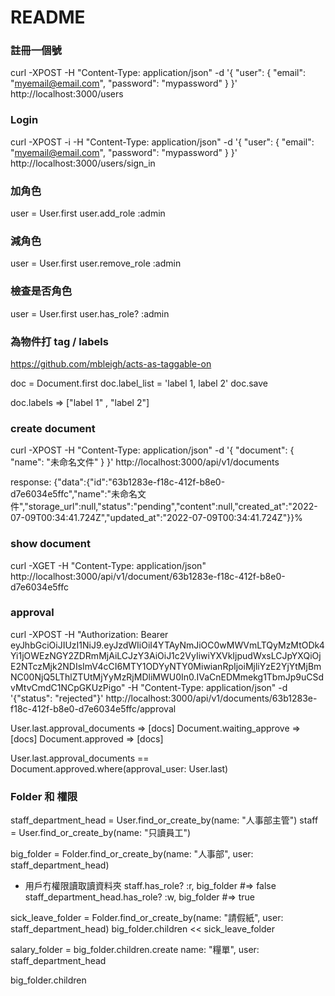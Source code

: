 # README

### 註冊一個號
curl -XPOST -H "Content-Type: application/json" -d '{ "user": { "email": "myemail@email.com", "password": "mypassword" } }' http://localhost:3000/users

### Login
curl -XPOST -i -H "Content-Type: application/json" -d '{ "user": { "email": "myemail@email.com", "password": "mypassword" } }' http://localhost:3000/users/sign_in

### 加角色
user = User.first
user.add_role :admin

### 減角色
user = User.first
user.remove_role :admin

### 檢查是否角色
user = User.first
user.has_role? :admin

### 為物件打 tag / labels
https://github.com/mbleigh/acts-as-taggable-on

doc = Document.first
doc.label_list = 'label 1, label 2'
doc.save

doc.labels => ["label 1" , "label 2"]


### create document
curl -XPOST -H "Content-Type: application/json" -d '{ "document": { "name": "未命名文件" } }' http://localhost:3000/api/v1/documents

response: 
  {"data":{"id":"63b1283e-f18c-412f-b8e0-d7e6034e5ffc","name":"未命名文件","storage_url":null,"status":"pending","content":null,"created_at":"2022-07-09T00:34:41.724Z","updated_at":"2022-07-09T00:34:41.724Z"}}% 

###  show document
curl -XGET -H "Content-Type: application/json" http://localhost:3000/api/v1/document/63b1283e-f18c-412f-b8e0-d7e6034e5ffc


### approval
curl -XPOST -H "Authorization: Bearer eyJhbGciOiJIUzI1NiJ9.eyJzdWIiOiI4YTAyNmJiOC0wMWVmLTQyMzMtODk4Yi1jOWEzNGY2ZDRmMjAiLCJzY3AiOiJ1c2VyIiwiYXVkIjpudWxsLCJpYXQiOjE2NTczMjk2NDIsImV4cCI6MTY1ODYyNTY0MiwianRpIjoiMjliYzE2YjYtMjBmNC00NjQ5LThlZTUtMjYyMzRjMDliMWU0In0.IVaCnEDMmekg1TbmJp9uCSdvMtvCmdC1NCpGKUzPigo" -H "Content-Type: application/json" -d '{"status": "rejected"}' http://localhost:3000/api/v1/documents/63b1283e-f18c-412f-b8e0-d7e6034e5ffc/approval


User.last.approval_documents => [docs]
Document.waiting_approve => [docs]
Document.approved => [docs]

User.last.approval_documents == Document.approved.where(approval_user: User.last)

### Folder 和 權限
staff_department_head = User.find_or_create_by(name: "人事部主管")
staff = User.find_or_create_by(name: "只讀員工")

big_folder = Folder.find_or_create_by(name: "人事部", user: staff_department_head)

* 用戶冇權限讀取讀資料夾
staff.has_role? :r, big_folder #=> false
staff_department_head.has_role? :w, big_folder #=> true

sick_leave_folder = Folder.find_or_create_by(name: "請假紙", user: staff_department_head)
big_folder.children << sick_leave_folder

salary_folder = big_folder.children.create name: "糧單", user: staff_department_head

big_folder.children



